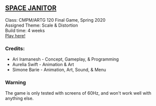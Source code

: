 ## [ SPACE JANITOR ](https://thisisteamswag.github.io/space-janitor-game/)  
Class: CMPM/ARTG 120 Final Game, Spring 2020  
Assigned Theme: Scale & Distortion  
Build time: 4 weeks  
[Play here!](https://thisisteamswag.github.io/space-janitor-game/)  

### Credits:
- Ari Iramanesh - Concept, Gameplay, & Programming  
- Aurelia Swift - Animation & Art  
- Simone Barie  - Animation, Art, Sound, & Menu  

### Warning
The game is only tested with screens of 60Hz, and won't work well with anything else.
